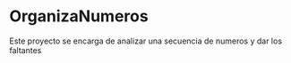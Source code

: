 # OrganizaNumeros
Este proyecto se encarga de analizar una secuencia de numeros y dar los faltantes
